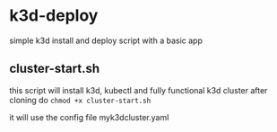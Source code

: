 # k3d-deploy
simple k3d install and deploy script with a basic app
## cluster-start.sh
this script will install k3d, kubectl and fully functional k3d cluster
after cloning do 
```chmod +x cluster-start.sh```

it will use the config file myk3dcluster.yaml

